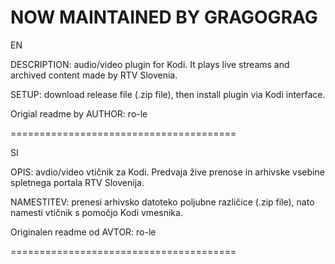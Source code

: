 






NOW MAINTAINED BY GRAGOGRAG
============================


EN

DESCRIPTION: audio/video plugin for Kodi. It plays live streams and archived content made by RTV Slovenia.

SETUP: download release file (.zip file), then install plugin via Kodi interface.

Origial readme by AUTHOR: ro-le

=======================================



SI

OPIS: avdio/video vtičnik za Kodi. Predvaja žive prenose in arhivske vsebine spletnega portala RTV Slovenija.

NAMESTITEV: prenesi arhivsko datoteko poljubne različice (.zip file), nato namesti vtičnik s pomočjo Kodi vmesnika.

Originalen readme od AVTOR: ro-le

=======================================


